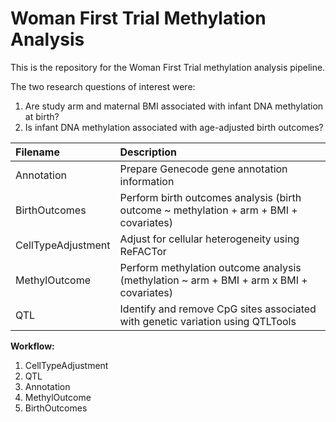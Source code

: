 # Woman First Trial Methylation Analysis

This is the repository for the Woman First Trial methylation analysis pipeline.

The two research questions of interest were:
1) Are study arm and maternal BMI associated with infant DNA methylation at birth?
2) Is infant DNA methylation associated with age-adjusted birth outcomes?

| **Filename**		| **Description** |
|:----------------------|:----------------|
| Annotation		| Prepare Genecode gene annotation information |
| BirthOutcomes		| Perform birth outcomes analysis (birth outcome ~ methylation + arm + BMI + covariates) |
| CellTypeAdjustment	| Adjust for cellular heterogeneity using ReFACTor |
| MethylOutcome		| Perform methylation outcome analysis (methylation ~ arm + BMI + arm x BMI + covariates) |
| QTL			| Identify and remove CpG sites associated with genetic variation using QTLTools |

**Workflow:**
1) CellTypeAdjustment
2) QTL
3) Annotation
4) MethylOutcome
5) BirthOutcomes